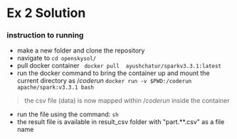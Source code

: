 # Ex 2 Solution

### instruction to running
- make a new folder and clone the repository
- navigate to ``` cd openskysol/ ```
- pull docker container
  ``` docker pull  ayushchatur/sparkv3.3.1:latest```
- run the docker command to bring the container up and mount the current directory as $/coderun$
  ``` docker run -v $PWD:/coderun apache/spark:v3.3.1 bash ```
> the csv file (data) is now mapped within $/coderun$ inside the container
- run the file using the command:
  ``` sh ```
- the result file is available in result_csv folder with "part.**.csv" as a file name
